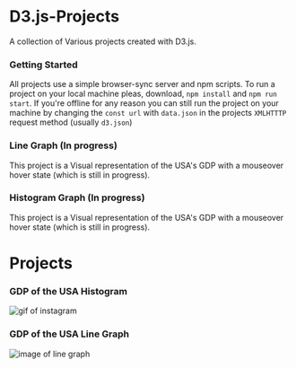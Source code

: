 # D3.js-Projects

A collection of Various projects created with D3.js.


### Getting Started

All projects use a simple browser-sync server and npm scripts.
To run a project on your local machine pleas, download, `npm install` and `npm run start`.
If you're offline for any reason you can still run the project on your machine by changing the `const url` with `data.json` in the projects `XMLHTTTP` request method (usually `d3.json`)

### Line Graph (In progress)
This project is a Visual representation of the USA's GDP with a mouseover hover state (which is still in progress).

### Histogram Graph (In progress)
This project is a Visual representation of the USA's GDP with a mouseover hover state (which is still in progress).

# Projects

### GDP of the USA Histogram
![gif of instagram](http://g.recordit.co/Ek03gzPxnP.gif)


### GDP of the USA Line Graph
![image of line graph](./linegraphGDP.pngs)
